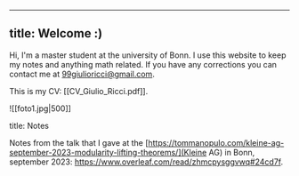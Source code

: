 

---
title: Welcome :)
---

Hi, I'm a master student at the university of Bonn. I use this website to keep my notes and anything math related. If you have any corrections you can contact me at 99giulioricci@gmail.com.

This is my CV: [[CV_Giulio_Ricci.pdf]].

![[foto1.jpg|500]]


title: Notes

Notes from the talk that I gave at the [https://tommanopulo.com/kleine-ag-september-2023-modularity-lifting-theorems/](Kleine AG) in Bonn, september 2023: https://www.overleaf.com/read/zhmcpysggvwq#24cd7f. 